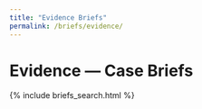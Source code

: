 ```yaml
---
title: "Evidence Briefs"
permalink: /briefs/evidence/
---
```


# Evidence — Case Briefs

{% include briefs_search.html %}

<ul class="brief-list">
</ul>
